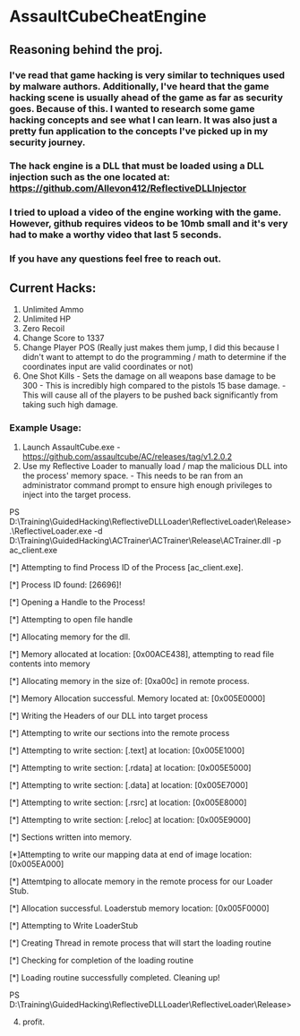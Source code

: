 # AssaultCubeCheatEngine

## Reasoning behind the proj.

### I've read that game hacking is very similar to techniques used by malware authors. Additionally, I've heard that the game hacking scene is usually ahead of the game as far as security goes. Because of this. I wanted to research some game hacking concepts and see what I can learn. It was also just a pretty fun application to the concepts I've picked up in my security journey.
### The hack engine is a DLL that must be loaded using a DLL injection such as the one located at: https://github.com/Allevon412/ReflectiveDLLInjector

### I tried to upload a video of the engine working with the game. However, github requires videos to be 10mb small and it's very had to make a worthy video that last 5 seconds.
### If you have any questions feel free to reach out.

## Current Hacks:
1) Unlimited Ammo
2) Unlimited HP
3) Zero Recoil
4) Change Score to 1337
5) Change Player POS (Really just makes them jump, I did this because I didn't want to attempt to do the programming / math to determine if the coordinates input are valid coordinates or not)
6) One Shot Kills - Sets the damage on all weapons base damage to be 300 - This is incredibly high compared to the pistols 15 base damage. - This will cause all of the players to be pushed back significantly from taking such high damage.

### Example Usage:
1) Launch AssaultCube.exe - https://github.com/assaultcube/AC/releases/tag/v1.2.0.2
2) Use my Reflective Loader to manually load / map the malicious DLL into the process' memory space. - This needs to be ran from an administrator command prompt to ensure high enough privileges to inject into the target process.

PS D:\Training\GuidedHacking\ReflectiveDLLLoader\ReflectiveLoader\Release> .\ReflectiveLoader.exe -d D:\Training\GuidedHacking\ACTrainer\ACTrainer\Release\ACTrainer.dll -p ac_client.exe

[*] Attempting to find Process ID of the Process [ac_client.exe].

[*] Process ID found: [26696]!

[*] Opening a Handle to the Process!

[*] Attempting to open file handle

[*] Allocating memory for the dll.

[*] Memory allocated at location: [0x00ACE438], attempting to read file contents into memory

[*] Allocating memory in the size of: [0xa00c] in remote process.

[*] Memory Allocation successful. Memory located at: [0x005E0000]

[*] Writing the Headers of our DLL into target process

[*] Attempting to write our sections into the remote process

[*] Attempting to write section: [.text] at location: [0x005E1000]

[*] Attempting to write section: [.rdata] at location: [0x005E5000]

[*] Attempting to write section: [.data] at location: [0x005E7000]

[*] Attempting to write section: [.rsrc] at location: [0x005E8000]

[*] Attempting to write section: [.reloc] at location: [0x005E9000]

[*] Sections written into memory.

[*]Attempting to write our mapping data at end of image location: [0x005EA000]

[*] Attemtping to allocate memory in the remote process for our Loader Stub.

[*] Allocation successful. Loaderstub memory location: [0x005F0000]

[*] Attempting to Write LoaderStub

[*] Creating Thread in remote process that will start the loading routine

[*] Checking for completion of the loading routine

[*] Loading routine successfully completed. Cleaning up!

PS D:\Training\GuidedHacking\ReflectiveDLLLoader\ReflectiveLoader\Release>

4) profit.
